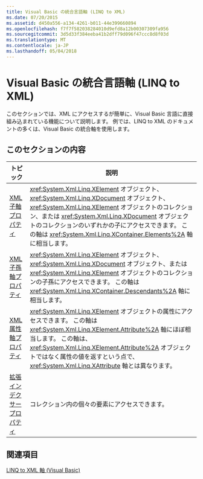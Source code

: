 ```yaml
---
title: Visual Basic の統合言語軸 (LINQ to XML)
ms.date: 07/20/2015
ms.assetid: d450a556-a134-4261-b011-44e399660894
ms.openlocfilehash: f7f7f582038284010d9efd8a12b00307309fa956
ms.sourcegitcommit: 3d5d33f384eeba41b2dff79d096f47ccc8d8f03d
ms.translationtype: MT
ms.contentlocale: ja-JP
ms.lasthandoff: 05/04/2018
---
```

# <a name="language-integrated-axes-in-visual-basic-linq-to-xml"></a>Visual Basic の統合言語軸 (LINQ to XML)
このセクションでは、XML にアクセスするが簡単に、Visual Basic 言語に直接組み込まれている機能について説明します。 例では、LINQ to XML のドキュメントの多くは、Visual Basic の統合軸を使用します。  
  
## <a name="in-this-section"></a>このセクションの内容  
  
|トピック|説明|  
|-----------|-----------------|  
|[XML 子軸プロパティ](../../../../visual-basic/language-reference/xml-axis/xml-child-axis-property.md)|<xref:System.Xml.Linq.XElement> オブジェクト、<xref:System.Xml.Linq.XDocument> オブジェクト、<xref:System.Xml.Linq.XElement> オブジェクトのコレクション、または <xref:System.Xml.Linq.XDocument> オブジェクトのコレクションのいずれかの子にアクセスできます。 この軸は <xref:System.Xml.Linq.XContainer.Elements%2A> 軸に相当します。|  
|[XML 子孫軸プロパティ](../../../../visual-basic/language-reference/xml-axis/xml-descendant-axis-property.md)|<xref:System.Xml.Linq.XElement> オブジェクト、<xref:System.Xml.Linq.XDocument> オブジェクト、または <xref:System.Xml.Linq.XElement> オブジェクトのコレクションの子孫にアクセスできます。 この軸は <xref:System.Xml.Linq.XContainer.Descendants%2A> 軸に相当します。|  
|[XML 属性軸プロパティ](../../../../visual-basic/language-reference/xml-axis/xml-attribute-axis-property.md)|<xref:System.Xml.Linq.XElement> オブジェクトの属性にアクセスできます。 この軸は <xref:System.Xml.Linq.XElement.Attribute%2A> 軸にほぼ相当します。 この軸は、<xref:System.Xml.Linq.XElement.Attribute%2A> オブジェクトではなく属性の値を返すという点で、<xref:System.Xml.Linq.XAttribute> 軸とは異なります。|  
|[拡張インデクサー プロパティ](../../../../visual-basic/language-reference/xml-axis/extension-indexer-property.md)|コレクション内の個々の要素にアクセスできます。|  
  
## <a name="see-also"></a>関連項目  
 [LINQ to XML 軸 (Visual Basic)](../../../../visual-basic/programming-guide/concepts/linq/linq-to-xml-axes.md)

